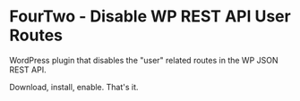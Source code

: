 # FourTwo - Disable WP REST API User Routes

WordPress plugin that disables the "user" related routes in the WP JSON REST API.

Download, install, enable. That's it.
